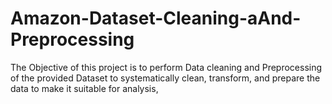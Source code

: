 # Amazon-Dataset-Cleaning-aAnd-Preprocessing
The Objective of this project is to perform Data cleaning and Preprocessing of the provided Dataset to systematically clean, transform, and prepare the data to make it suitable for analysis,
